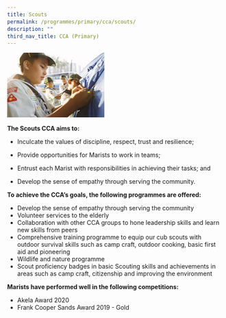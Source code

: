 ```yaml
---
title: Scouts
permalink: /programmes/primary/cca/scouts/
description: ""
third_nav_title: CCA (Primary)
---
```




<img src="/images/CCA/Primary/Cub%20Scout.jpg" style="width:45%">


**The Scouts CCA aims to:**&nbsp;

*   Inculcate the values of discipline, respect, trust and resilience;
*   Provide opportunities for Marists to work in teams;  
    
*   Entrust each Marist with responsibilities in achieving their tasks; and  
    
*   Develop the sense of empathy through serving the community.  
    

**To achieve the CCA’s goals, the following programmes are offered:**&nbsp;

*   Develop the sense of empathy through serving the community
*   Volunteer services to the elderly
*   Collaboration with other CCA groups to hone leadership skills and learn new skills from peers
*   Comprehensive training programme to equip our cub scouts with outdoor survival skills such as camp craft, outdoor cooking, basic first aid and pioneering
*   Wildlife and nature programme
*   Scout proficiency badges in basic Scouting skills and achievements in areas such as camp craft, citizenship and improving the environment  
      
    

**Marists have performed well in the following competitions:**&nbsp;

*   Akela Award 2020
*   Frank Cooper Sands Award 2019 - Gold